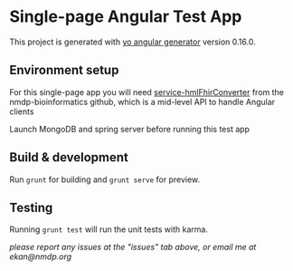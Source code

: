 # Single-page Angular Test App

This project is generated with [yo angular generator](https://github.com/yeoman/generator-angular)
version 0.16.0.

## Environment setup
For this single-page app you will need [service-hmlFhirConverter](https://github.com/nmdp-bioinformatics/service-hmlFhirConverter) from the nmdp-bioinformatics github,
which is a mid-level API to handle Angular clients

Launch MongoDB and spring server before running this test app

## Build & development

Run `grunt` for building and `grunt serve` for preview.

## Testing

Running `grunt test` will run the unit tests with karma.

_please report any issues at the "issues" tab above, or email me at ekan@nmdp.org_